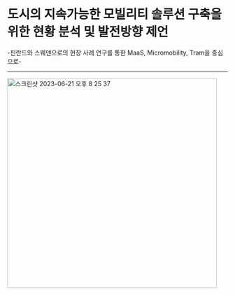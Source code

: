 # 도시의 지속가능한 모빌리티 솔루션 구축을 위한 현황 분석 및 발전방향 제언
-핀란드와 스웨덴으로의 현장 사례 연구를 통한 MaaS, Micromobility, Tram을 중심으로-




<hr>
<img width="479" alt="스크린샷 2023-06-21 오후 8 25 37" src="https://github.com/sehee-jeong/Tram_location/assets/76215009/57364791-0589-4ad0-8370-0a23916b1f13">
